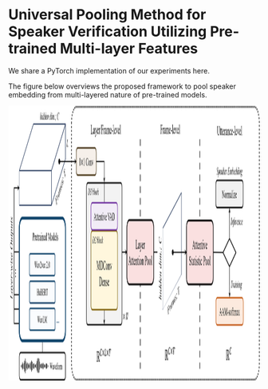 # Universal Pooling Method for Speaker Verification Utilizing Pre-trained Multi-layer Features
We share a PyTorch implementation of our experiments here.

The figure below overviews the proposed framework to pool speaker embedding from multi-layered nature of pre-trained models.
<p align="center">
<img src="/img/Fig-Overall_framework_v0.png" width="550" height="550">
</p>
